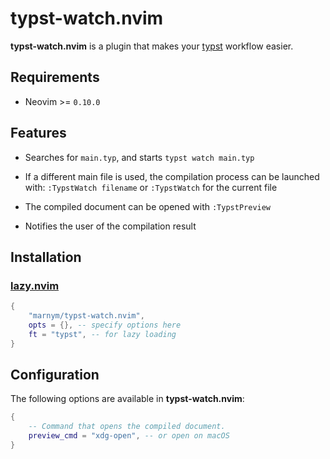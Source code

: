 # typst-watch.nvim

**typst-watch.nvim** is a plugin that makes your [typst](https://typst.app/) workflow easier.

## Requirements

- Neovim >= `0.10.0`

## Features

- Searches for `main.typ`, and starts `typst watch main.typ`

- If a different main file is used, the compilation process can be launched with: `:TypstWatch filename` or `:TypstWatch` for the current file

- The compiled document can be opened with `:TypstPreview`

- Notifies the user of the compilation result

## Installation

### [lazy.nvim](https://github.com/folke/lazy.nvim)

```lua
{
    "marnym/typst-watch.nvim",
    opts = {}, -- specify options here
    ft = "typst", -- for lazy loading
}
```

## Configuration

The following options are available in **typst-watch.nvim**:

``` lua
{
    -- Command that opens the compiled document.
    preview_cmd = "xdg-open", -- or open on macOS
}
```
